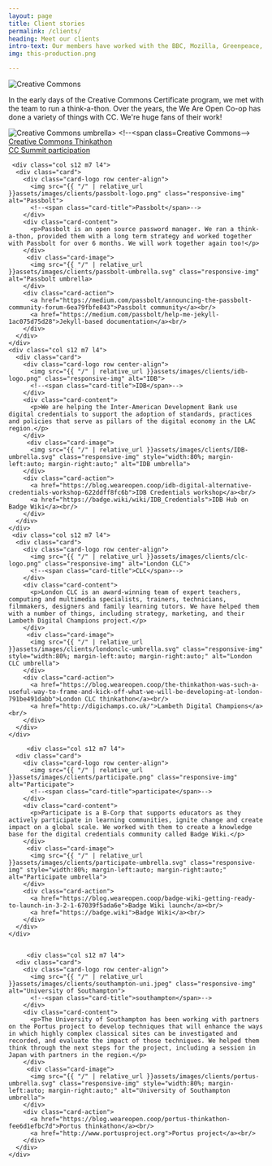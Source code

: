 ```yaml
---
layout: page
title: Client stories
permalink: /clients/
heading: Meet our clients
intro-text: Our members have worked with the BBC, Mozilla, Greenpeace, Moodle, Creative Commons and tens of other household names. As a co-op, our clients benefit from the multitude of skills and expertise our members possess.
img: this-production.png

---
```

<div class="row">
    <div class="col s12 m7 l4">
      <div class="card">
        <div class="card-logo row center-align">
          <img src="{{ "/" | relative_url }}assets/images/clients/cc-logo-client.svg" class="responsive-img" alt="Creative Commons">
          <!--<span class="card-title">Creative Commons</span>-->
        </div>
        <div class="card-content">
          <p>In the early days of the Creative Commons Certificate program, we met with the team to run a think-a-thon. Over the years, the We Are Open Co-op has done a variety of things with CC. We're huge fans of their work!</p>
        </div>
        <div class="card-image">
          <img src="{{ "/" | relative_url }}assets/images/clients/creativecommons-client.png" class="responsive-img" alt="Creative Commons umbrella>
          <!--<span class="card-title">Creative Commons</span>-->
        </div>
        <div class="card-action">
          <a href="https://blog.weareopen.coop/creative-commons-thinkathon-f82bfbee00">Creative Commons Thinkathon</a><br/>
          <a href="https://blog.weareopen.coop/the-future-of-the-commons-is-an-open-planet-e2ef5095aef">CC Summit participation</a>
        </div>
      </div>
    </div>
    
     <div class="col s12 m7 l4">
      <div class="card">
        <div class="card-logo row center-align">
	      <img src="{{ "/" | relative_url }}assets/images/clients/passbolt-logo.png" class="responsive-img" alt="Passbolt">
          <!--<span class="card-title">Passbolt</span>-->
        </div>
        <div class="card-content">
          <p>Passbolt is an open source password manager. We ran a think-a-thon, provided them with a long term strategy and worked together with Passbolt for over 6 months. We will work together again too!</p>
        </div>
         <div class="card-image">
	      <img src="{{ "/" | relative_url }}assets/images/clients/passbolt-umbrella.svg" class="responsive-img" alt="Passbolt umbrella>
        </div>
        <div class="card-action">
	      <a href="https://medium.com/passbolt/announcing-the-passbolt-community-forum-6ea79fbfe843">Passbolt community</a><br/>
          <a href="https://medium.com/passbolt/help-me-jekyll-1ac075d75d28">Jekyll-based documentation</a><br/>
        </div>
      </div>
    </div>
    <div class="col s12 m7 l4">
      <div class="card">
        <div class="card-logo row center-align">
	      <img src="{{ "/" | relative_url }}assets/images/clients/idb-logo.png" class="responsive-img" alt="IDB">
          <!--<span class="card-title">IDB</span>-->
        </div>
        <div class="card-content">
          <p>We are helping the Inter-American Development Bank use digital credentials to support the adoption of standards, practices and policies that serve as pillars of the digital economy in the LAC region.</p>
        </div>
         <div class="card-image">
	      <img src="{{ "/" | relative_url }}assets/images/clients/IDB-umbrella.svg" class="responsive-img" style="width:80%; margin-left:auto; margin-right:auto;" alt="IDB umbrella">
        </div>
        <div class="card-action">
	      <a href="https://blog.weareopen.coop/idb-digital-alternative-credentials-workshop-622ddff8fc6b">IDB Credentials workshop</a><br/>
          <a href="https://badge.wiki/wiki/IDB_Credentials">IDB Hub on Badge Wiki</a><br/>
        </div>
      </div>
    </div>
     <div class="col s12 m7 l4">
      <div class="card">
        <div class="card-logo row center-align">
	      <img src="{{ "/" | relative_url }}assets/images/clients/clc-logo.png" class="responsive-img" alt="London CLC">
          <!--<span class="card-title">CLC</span>-->
        </div>
        <div class="card-content">
          <p>London CLC is an award-winning team of expert teachers, computing and multimedia specialists, trainers, technicians, filmmakers, designers and family learning tutors. We have helped them with a number of things, including strategy, marketing, and their Lambeth Digital Champions project.</p>
        </div>
         <div class="card-image">
	      <img src="{{ "/" | relative_url }}assets/images/clients/londonclc-umbrella.svg" class="responsive-img" style="width:80%; margin-left:auto; margin-right:auto;" alt="London CLC umbrella">
        </div>
        <div class="card-action">
	      <a href="https://blog.weareopen.coop/the-thinkathon-was-such-a-useful-way-to-frame-and-kick-off-what-we-will-be-developing-at-london-791be491dabb">London CLC thinkathon</a><br/>
          <a href="http://digichamps.co.uk/">Lambeth Digital Champions</a><br/>
        </div>
      </div>
    </div>
    
         <div class="col s12 m7 l4">
      <div class="card">
        <div class="card-logo row center-align">
	      <img src="{{ "/" | relative_url }}assets/images/clients/participate.png" class="responsive-img" alt="Participate">
          <!--<span class="card-title">participate</span>-->
        </div>
        <div class="card-content">
          <p>Participate is a B-Corp that supports educators as they actively participate in learning communities, ignite change and create impact on a global scale. We worked with them to create a knowledge base for the digital credentials community called Badge Wiki.</p>
        </div>
         <div class="card-image">
	      <img src="{{ "/" | relative_url }}assets/images/clients/participate-umbrella.svg" class="responsive-img" style="width:80%; margin-left:auto; margin-right:auto;" alt="Participate umbrella">
        </div>
        <div class="card-action">
	      <a href="https://blog.weareopen.coop/badge-wiki-getting-ready-to-launch-in-3-2-1-67039f5ada6e">Badge Wiki launch</a><br/>
          <a href="https://badge.wiki">Badge Wiki</a><br/>
        </div>
      </div>
    </div>
    
    
         <div class="col s12 m7 l4">
      <div class="card">
        <div class="card-logo row center-align">
	      <img src="{{ "/" | relative_url }}assets/images/clients/southampton-uni.jpeg" class="responsive-img" alt="University of Southampton">
          <!--<span class="card-title">southampton</span>-->
        </div>
        <div class="card-content">
          <p>The University of Southampton has been working with partners on the Portus project to develop techniques that will enhance the ways in which highly complex classical sites can be investigated and recorded, and evaluate the impact of those techniques. We helped them think through the next steps for the project, including a session in Japan with partners in the region.</p>
        </div>
         <div class="card-image">
	      <img src="{{ "/" | relative_url }}assets/images/clients/portus-umbrella.svg" class="responsive-img" style="width:80%; margin-left:auto; margin-right:auto;" alt="University of Southampton umbrella">
        </div>
        <div class="card-action">
	      <a href="https://blog.weareopen.coop/portus-thinkathon-fee6d1efbc7d">Portus thinkathon</a><br/>
          <a href="http://www.portusproject.org">Portus project</a><br/>
        </div>
      </div>
    </div>
  
    
</div>


                          

